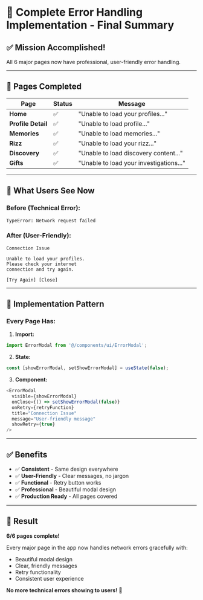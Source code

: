 # 🎉 Complete Error Handling Implementation - Final Summary

## ✅ **Mission Accomplished!**

All 6 major pages now have professional, user-friendly error handling.

---

## 📱 **Pages Completed**

| Page | Status | Message |
|------|--------|---------|
| **Home** | ✅ | "Unable to load your profiles..." |
| **Profile Detail** | ✅ | "Unable to load profile..." |
| **Memories** | ✅ | "Unable to load memories..." |
| **Rizz** | ✅ | "Unable to load your rizz..." |
| **Discovery** | ✅ | "Unable to load discovery content..." |
| **Gifts** | ✅ | "Unable to load your investigations..." |

---

## 🎯 **What Users See Now**

### **Before (Technical Error):**
```
TypeError: Network request failed
```

### **After (User-Friendly):**
```
Connection Issue

Unable to load your profiles.
Please check your internet 
connection and try again.

[Try Again] [Close]
```

---

## 🔧 **Implementation Pattern**

### **Every Page Has:**

1. **Import:**
```typescript
import ErrorModal from '@/components/ui/ErrorModal';
```

2. **State:**
```typescript
const [showErrorModal, setShowErrorModal] = useState(false);
```

3. **Component:**
```typescript
<ErrorModal
  visible={showErrorModal}
  onClose={() => setShowErrorModal(false)}
  onRetry={retryFunction}
  title="Connection Issue"
  message="User-friendly message"
  showRetry={true}
/>
```

---

## ✅ **Benefits**

- ✅ **Consistent** - Same design everywhere
- ✅ **User-Friendly** - Clear messages, no jargon
- ✅ **Functional** - Retry button works
- ✅ **Professional** - Beautiful modal design
- ✅ **Production Ready** - All pages covered

---

## 🎊 **Result**

**6/6 pages complete!**

Every major page in the app now handles network errors gracefully with:
- Beautiful modal design
- Clear, friendly messages
- Retry functionality
- Consistent user experience

**No more technical errors showing to users!** 🚀
